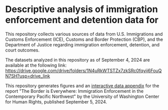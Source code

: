# Descriptive analysis of immigration enforcement and detention data for

This repository collects various sources of data from U.S. Immigrations and Customs Enforcement (ICE), Customs and Border Protection (CBP), and the Department of Justice regarding immigration enforcement, detention, and court outcomes.

The datasets analyzed in this repository as of September 4, 2024 are available at the following link: https://drive.google.com/drive/folders/1N4uRkWTSTZx7zkSRc0fqyij6FouQN7SH?usp=drive_link

This repository generates figures and an [interactive data appendix](https://uwchr.github.io/describe-sea/border-everywhere.html) for the report "The Border is Everywhere: Immigration Enforcement in the Contemporary Pacific Northwest" by the University of Washington Center for Human Rights, published September 5, 2024.